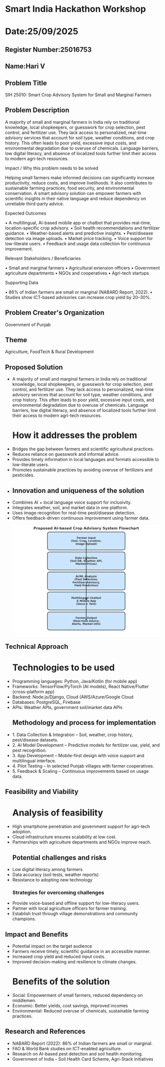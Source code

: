 # Smart India Hackathon Workshop
# Date:25/09/2025
## Register Number:25016753
## Name:Hari V
## Problem Title
SIH 25010: Smart Crop Advisory System for Small and Marginal Farmers
## Problem Description
A majority of small and marginal farmers in India rely on traditional knowledge, local shopkeepers, or guesswork for crop selection, pest control, and fertilizer use. They lack access to personalized, real-time advisory services that account for soil type, weather conditions, and crop history. This often leads to poor yield, excessive input costs, and environmental degradation due to overuse of chemicals. Language barriers, low digital literacy, and absence of localized tools further limit their access to modern agri-tech resources.

Impact / Why this problem needs to be solved

Helping small farmers make informed decisions can significantly increase productivity, reduce costs, and improve livelihoods. It also contributes to sustainable farming practices, food security, and environmental conservation. A smart advisory solution can empower farmers with scientific insights in their native language and reduce dependency on unreliable third-party advice.

Expected Outcomes

• A multilingual, AI-based mobile app or chatbot that provides real-time, location-specific crop advisory.
• Soil health recommendations and fertilizer guidance.
• Weather-based alerts and predictive insights.
• Pest/disease detection via image uploads.
• Market price tracking.
• Voice support for low-literate users.
• Feedback and usage data collection for continuous improvement.

Relevant Stakeholders / Beneficiaries

• Small and marginal farmers
• Agricultural extension officers
• Government agriculture departments
• NGOs and cooperatives
• Agri-tech startups

Supporting Data

• 86% of Indian farmers are small or marginal (NABARD Report, 2022).
• Studies show ICT-based advisories can increase crop yield by 20–30%.

## Problem Creater's Organization
Government of Punjab

## Theme
Agriculture, FoodTech & Rural Development

## Proposed Solution
<ul><li>A majority of small and marginal farmers in India rely on traditional knowledge, local shopkeepers, or guesswork for crop selection, pest control, and fertilizer use. They lack access to personalized, real-time advisory services that account for soil type, weather conditions, and crop history. This often leads to poor yield, excessive input costs, and environmental degradation due to overuse of chemicals. Language barriers, low digital literacy, and absence of localized tools further limit their access to modern agri-tech resources.
</li>
<h1>How it addresses the problem</h1>
<li>Bridges the gap between farmers and scientific agricultural practices.</li>
<li>Reduces reliance on guesswork and informal advice.</li>
<li>Provides timely information in local languages and formats accessible to low-literate users.</li>
<li>Promotes sustainable practices by avoiding overuse of fertilizers and pesticides.<li>
<h2>Innovation and uniqueness of the solution</h2>
<li>Combines AI + local language voice support for inclusivity.</li>
<li>Integrates weather, soil, and market data in one platform.</li>
<li>Uses image recognition for real-time pest/disease detection.</li>
<li>Offers feedback-driven continuous improvement using farmer data.</li>

![Alt text](flowchart.png)
</ul>

## Technical Approach
<ul>
<h1>Technologies to be used</h1>
<li>Programming languages: Python, Java/Kotlin (for mobile app)</li>
<li>Frameworks: TensorFlow/PyTorch (AI models), React Native/Flutter (cross-platform app)</li>
<li>Backend: Node.js/Django, Cloud (AWS/Azure/Google Cloud</li>
<li>Databases: PostgreSQL, Firebase</li>
<li>APIs: Weather APIs, government soil/market data APIs</li>
<h2>Methodology and process for implementation</h2>
<li>1. Data Collection & Integration – Soil, weather, crop history, pest/disease datasets.</li>
<li>
2. AI Model Development – Predictive models for fertilizer use, yield, and pest recognition.</li>
<li>3. App Development – Mobile-first design with voice support and multilingual interface.</li>
<li>4. Pilot Testing – In selected Punjab villages with farmer cooperatives.</li>
<li>5. Feedback & Scaling – Continuous improvements based on usage data.</li>
</ul>

## Feasibility and Viability
<ul>
<h1>Analysis of feasibility</h1>
<li>High smartphone penetration and government support for agri-tech adoption.</li>
<li>Cloud infrastructure ensures scalability at low cost.</li>
<li>Partnerships with agriculture departments and NGOs improve reach.</li>
<h2>Potential challenges and risks</h2>
<li>Low digital literacy among farmers</li>
<li>Data accuracy (soil tests, weather reports)</li>
<li>Resistance to adopting new technology</li>
<h3>Strategies for overcoming challenges</h3>
<li>Provide voice-based and offline support for low-literacy users.</li>
<li>Partner with local agriculture officers for farmer training.</li>
<li>Establish trust through village demonstrations and community champions.</li>
</ul>

## Impact and Benefits
<ul>
<li>Potential impact on the target audience</li>
<li>Farmers receive timely, scientific guidance in an accessible manner.</li>
<li>Increased crop yield and reduced input costs.</li>
<li>Improved decision-making and resilience to climate changes.</li>
<h1>Benefits of the solution</h1>
<li>Social: Empowerment of small farmers, reduced dependency on middlemen.
</li>
<li>Economic: Better yields, cost savings, improved incomes</li>
<li>Environmental: Reduced overuse of chemicals, sustainable farming practices.</li>

</ul>

## Research and References
<ul>
<li>
NABARD Report (2022): 86% of Indian farmers are small or marginal.</li>
<li>FAO & World Bank studies on ICT-enabled agriculture.</li>
<li>Research on AI-based pest detection and soil health monitoring.</li>
<li>Government of India – Soil Health Card Scheme, Agri-Stack initiatives</li>
</ul>
